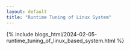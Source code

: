```yaml
---
layout: default
title: "Runtime Tuning of Linux System"
---
```


{% include blogs_html/2024-02-05-runtime_tuning_of_linux_based_system.html %}
